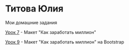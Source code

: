 # Титова Юлия
Мои домашние задания

[Урок 7](https://juliatitova.github.io/lesson_7/ "") - Макет "Как заработать миллион" 


[Урок 9](https://juliatitova.github.io/lesson_9/ "") - Макет "Как заработать миллион" на Bootstrap
